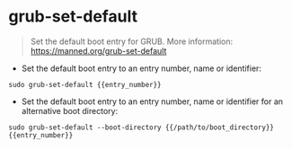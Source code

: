 # grub-set-default

> Set the default boot entry for GRUB.
> More information: <https://manned.org/grub-set-default>

- Set the default boot entry to an entry number, name or identifier:

`sudo grub-set-default {{entry_number}}`

- Set the default boot entry to an entry number, name or identifier for an alternative boot directory:

`sudo grub-set-default --boot-directory {{/path/to/boot_directory}} {{entry_number}}`
